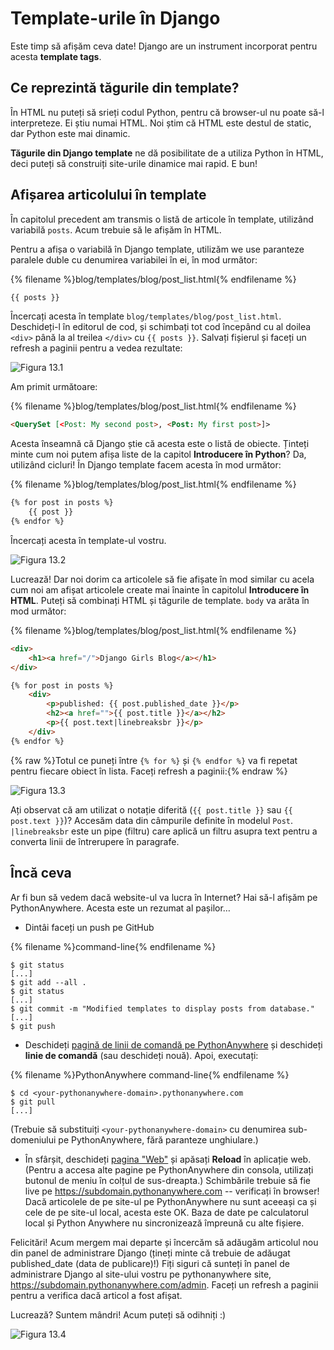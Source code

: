 # Template-urile în Django

Este timp să afișăm ceva date! Django are un instrument incorporat pentru acesta **template tags**.

## Ce reprezintă tăgurile din template?

În HTML nu puteți să srieți codul Python, pentru că browser-ul nu poate să-l interpreteze. Ei știu numai HTML. Noi știm că HTML este destul de static, dar Python este mai dinamic.

**Tăgurile din Django template** ne dă posibilitate de a utiliza Python în HTML, deci puteți să construiți site-urile dinamice mai rapid. E bun!

## Afișarea articolului în template

În capitolul precedent am transmis o listă de articole în template, utilizând variabilă `posts`. Acum trebuie să le afișăm în HTML.

Pentru a afișa o variabilă în Django template, utilizăm we use paranteze paralele duble cu denumirea variabilei în ei, în mod următor:

{% filename %}blog/templates/blog/post_list.html{% endfilename %}

```html
{{ posts }}
```

Încercați acesta în template `blog/templates/blog/post_list.html`. Deschideți-l în editorul de cod, și schimbați tot cod începând cu al doilea `<div>` până la al treilea `</div>` cu `{{ posts }}`. Salvați fișierul și faceți un refresh a paginii pentru a vedea rezultate:

![Figura 13.1](images/step1.png)

Am primit următoare:

{% filename %}blog/templates/blog/post_list.html{% endfilename %}

```html
<QuerySet [<Post: My second post>, <Post: My first post>]>
```

Acesta înseamnă că Django știe că acesta este o listă de obiecte. Ținteți minte cum noi putem afișa liste de la capitol **Introducere în Python**? Da, utilizând cicluri! În Django template facem acesta în mod următor:

{% filename %}blog/templates/blog/post_list.html{% endfilename %}

```html
{% for post in posts %}
    {{ post }}
{% endfor %}
```

Încercați acesta în template-ul vostru.

![Figura 13.2](images/step2.png)

Lucrează! Dar noi dorim ca articolele să fie afișate în mod similar cu acela cum noi am afișat articolele create mai înainte în capitolul **Introducere în HTML**. Puteți să combinați HTML și tăgurile de template. `body` va arăta în mod următor:

{% filename %}blog/templates/blog/post_list.html{% endfilename %}

```html
<div>
    <h1><a href="/">Django Girls Blog</a></h1>
</div>

{% for post in posts %}
    <div>
        <p>published: {{ post.published_date }}</p>
        <h2><a href="">{{ post.title }}</a></h2>
        <p>{{ post.text|linebreaksbr }}</p>
    </div>
{% endfor %}
```

{% raw %}Totul ce puneți între `{% for %}` și `{% endfor %}` va fi repetat pentru fiecare obiect în lista. Faceți refresh a paginii:{% endraw %}

![Figura 13.3](images/step3.png)

Ați observat că am utilizat o notație diferită (`{{ post.title }}` sau `{{ post.text }}`)? Accesăm data din câmpurile definite în modelul `Post`. `|linebreaksbr` este un pipe (filtru) care aplică un filtru asupra text pentru a converta linii de întrerupere în paragrafe.

## Încă ceva

Ar fi bun să vedem dacă website-ul va lucra în Internet? Hai să-l afișăm pe PythonAnywhere. Acesta este un rezumat al pașilor…

* Dintâi faceți un push pe GitHub

{% filename %}command-line{% endfilename %}

    $ git status
    [...]
    $ git add --all .
    $ git status
    [...]
    $ git commit -m "Modified templates to display posts from database."
    [...]
    $ git push
    

* Deschideți [pagină de linii de comandă pe PythonAnywhere](https://www.pythonanywhere.com/consoles/) și deschideți **linie de comandă** (sau deschideți nouă). Apoi, executați:

{% filename %}PythonAnywhere command-line{% endfilename %}

    $ cd <your-pythonanywhere-domain>.pythonanywhere.com
    $ git pull
    [...]
    

(Trebuie să substituiți `<your-pythonanywhere-domain>` cu denumirea sub-domeniului pe PythonAnywhere, fără paranteze unghiulare.)

* În sfârșit, deschideți [pagina "Web"](https://www.pythonanywhere.com/web_app_setup/) și apăsați **Reload** în aplicație web. (Pentru a accesa alte pagine pe PythonAnywhere din consola, utilizați butonul de meniu în colțul de sus-dreapta.) Schimbările trebuie să fie live pe https://subdomain.pythonanywhere.com -- verificați în browser! Dacă articolele de pe site-ul pe PythonAnywhere nu sunt aceeași ca și cele de pe site-ul local, acesta este OK. Baza de date pe calculatorul local și Python Anywhere nu sincronizează împreună cu alte fișiere.

Felicitări! Acum mergem mai departe și încercăm să adăugăm articolul nou din panel de administrare Django (țineți minte că trebuie de adăugat published_date (data de publicare)!) Fiți siguri că sunteți în panel de administrare Django al site-ului vostru pe pythonanywhere site, https://subdomain.pythonanywhere.com/admin. Faceți un refresh a paginii pentru a verifica dacă articol a fost afișat.

Lucrează? Suntem mândri! Acum puteți să odihniți :)

![Figura 13.4](images/donut.png)